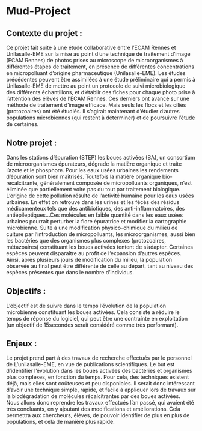 # Mud-Project

## Contexte du projet :
Ce projet fait suite à une étude collaborative entre l’ECAM Rennes et Unilasalle-EME sur la mise au point d’une technique de traitement d’image (ECAM Rennes) de photos prises au microscope de microorganismes à différentes étapes de traitement, en présence de différentes concentrations en micropolluant d’origine pharmaceutique (Unilasalle-EME). Les études précédentes peuvent être assimilées à une étude préliminaire qui a permis à Unilasalle-EME de mettre au point un protocole de suivi microbiologique des différents échantillons, et d’établir des fiches pour chaque photo prise à l’attention des élèves de l’ECAM Rennes.  Ces derniers ont avancé sur une méthode de traitement d’image efficace. Mais seuls les flocs et les ciliés (protozoaires) ont été étudiés. Il s’agirait maintenant d’étudier d’autres populations microbiennes (qui restent à déterminer) et de poursuivre l’étude de certaines. 

## Notre projet : 
Dans les stations d’épuration (STEP) les boues activées (BA), un consortium de microorganismes épurateurs, dégrade la matière organique et traite l’azote et le phosphore. Pour les eaux usées urbaines les rendements d’épuration sont bien maîtrisés. Toutefois la matière organique bio-récalcitrante, généralement composée de micropolluants organiques, n’est éliminée que partiellement voire pas du tout par traitement biologique. L’origine de cette pollution résulte de l’activité humaine pour les eaux usées urbaines. En effet on retrouve dans les urines et les fécés des résidus  médicamenteux tels que des antibiotiques, des anti-inflammatoires, des antiépileptiques…Ces molécules en faible quantité dans les eaux usées urbaines pourrait perturber la flore épuratrice et modifier la cartographie microbienne. Suite à une modification physico-chimique du milieu de culture par l’introduction de micropolluants, les microorganismes,  aussi bien les bactéries que des organismes plus complexes (protozoaires, métazoaires) constituant les boues activées tentent de s’adapter. Certaines espèces peuvent disparaître au profit de l’expansion d’autres espèces. Ainsi, après plusieurs jours de modification du milieu, la population observée au final peut être différente de celle au départ, tant au niveau des espèces présentes que dans le nombre d’individus. 

## Objectifs : 
L’objectif est de suivre dans le temps l’évolution de la population microbienne constituant les boues activées. Cela consiste à réduire le temps de réponse du logiciel, qui peut être une contrainte en exploitation (un objectif de 15secondes serait considéré comme très performant).

## Enjeux :
Le projet prend part à des travaux de recherche effectués par le personnel de L’unilasalle-EME, en vue de publications scientifiques. Le but est d’identifier l’évolution dans les boues activées des bactéries et organismes plus complexes, en fonction du temps. Pour cela, des techniques existent déjà, mais elles sont coûteuses et peu disponibles. Il serait donc intéressant d’avoir une technique simple, rapide, et facile à appliquer lors de travaux sur la biodégradation de molécules récalcitrantes par des boues activées.  
Nous allons donc reprendre les travaux effectués l’an passé, qui avaient été très concluants, en y ajoutant des modifications et améliorations. Cela permettra aux chercheurs, élèves, de pouvoir identifier de plus en plus de populations, et cela de manière plus rapide. 
